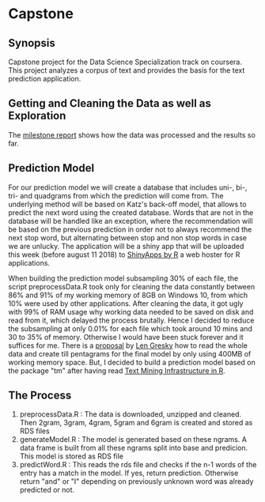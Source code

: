 # Capstone

## Synopsis
Capstone project for the Data Science Specialization track on coursera. This project analyzes a corpus of text and provides the basis for the text prediction application.

## Getting and Cleaning the Data as well as Exploration
The [milestone report](http://rpubs.com/basacul/milestone) shows how the data was processed and the results so far.

## Prediction Model
For our prediction model we will create a database that includes uni-, bi-, tri- and quadgrams from which the prediction will come from. The underlying method will be based on Katz's back-off model, that allows to predict the next word using the created database. Words that are not in the database will be handled like an exception, where the recommendation will be based on the previous prediction in order not to always recommend the next stop word, but alternating between stop and non stop words in case we are unlucky. 
The application will be a shiny app that will be uploaded this week (before august 11 2018) to [ShinyApps by R](https://www.shinyapps.io) a web hoster for R applications.

When building the prediction model subsampling 30% of each file, the script preprocessData.R took only for cleaning the data constantly between 86% and 91% of my working memory of 8GB on Windows 10, from which 10% were used by other applications. After cleaning the data, it got ugly with 99% of RAM usage why working data needed to be saved on disk and read from it, which delayed the process brutally.
Hence I decided to reduce the subsampling at only 0.01% for each file which took around 10 mins and 30 to 35% of memory. Otherwise I would have been stuck forever and it suffices for me.
There is a [proposal](https://github.com/lgreski/datasciencectacontent/blob/master/markdown/capstone-simplifiedApproach.md) by [Len Gresky](https://github.com/lgreski) how to read the whole data and create till pentagrams for the final model by only using 400MB of working memory space. But, I decided to build a prediction model based on the package "tm" after having read [Text Mining Infrastructure in R](https://www.jstatsoft.org/article/view/v025i05).

## The Process
1. preprocessData.R : The data is downloaded, unzipped and cleaned. Then 2gram, 3gram, 4gram, 5gram and 6gram is created and stored as RDS files
2. generateModel.R :  The model is generated based on these ngrams. A data frame is built from all these ngrams split into base and predicion. This model is stored as RDS file
3. predictWord.R :    This reads the rds file and checks if the n-1 words of the entry has a match in the model. If yes, return prediction. Otherwise return "and" or "I" depending on previously unknown word was already predicted or not.